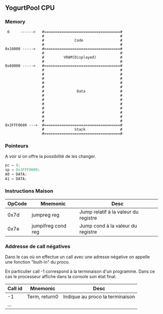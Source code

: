 
## YogurtPool CPU




### Memory
```
 0     ------>   #===================================#
                 #                                   #
                 #              Code                 #
                 #                                   #
0x10000 ----->   #===================================#
                 #                                   #
                 #         VRAM(Displayed)           #
                 #                                   #
0x60000 ----->   #===================================#
                 #                                   #
                 #                                   #
                 #                                   #
                 #                                   #
                 #                                   #
                 #               Data                #
                 #                                   #
                 #                                   #
                 #                                   #
                 #                                   #
                 #                                   #
                 #                                   #
                 #                                   #
0x3FFF0600 --->  #===================================#
                 #              Stack                #
                 #===================================#                                                    
```

### Pointeurs
A voir si on offre la possibilité de les changer.
```C
pc = 0;
sp = 0x3FFF0600;
A0 = DATA;
A1 = DATA;
```

### Instructions Maison


| OpCode        |     Mnemonic        |    Desc                                |
| ------------- | ------------------- | ---------------------------------------|
|   0x7d        |   jumpreg reg       |  Jump relatif à la valeur du registre  |
|   0x7e        | jumpifreg cond reg  |  Jump cond à la valeur du registre     |


### Addresse de call négatives

Dans le cas où on effectue un call avec une adresse négative on appelle une fonction "built-in" du proco.

En particulier call -1 correspond à la terminaison d'un programme. Dans ce cas le processeur affiche dans la console son état final.



| Call id       |     Mnemonic        |    Desc                                |
| ------------- | ------------------- | ---------------------------------------|
|   -1          |   Term, return0     |  Indique au proco la terminaison       |
|   ...         |                     |                                        |
